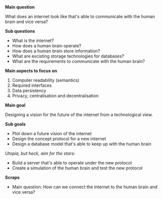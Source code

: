 **Main question**

What does an internet look like that's able to communicate with the human brain and vice versa?


**Sub questions**

* What is the internet?
* How does a human brain operate?
* How does a human brain store information?
* What are excisting storage technologies for databases?
* What are the requirements to communicate with the human brain?


**Main aspects to focus on**

1. Computer readability (semantics)
2. Required interfaces
3. Data persistency
4. Privacy, centralisation and decentralisation


**Main goal**

Designing a vision for the future of the internet from a technological view.


**Sub goals**

* Plot down a future vision of the internet
* Design the concept protocol for a new internet
* Design a database model that's able to keep up with the human brain

*Utopia, but heck, aim for the stars:*
* Build a server that's able to operate under the new protocol
* Create a simulation of the human brain and test the new protocol


**Scraps**

* Main question: How can we connect the internet to the human brain and vice versa?